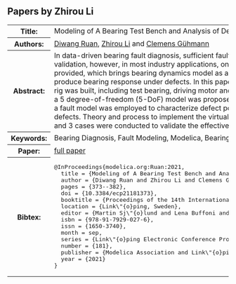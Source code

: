 ## Papers by Zhirou Li
<table><tr><th>Title:</th>
<td>Modeling of A Bearing Test Bench and Analysis of Defect Bearing Dynamics in Modelica</td>
</tr>
<tr><th>Authors:</th>
<td>
<a href="/proceedings/authors/DiwangRuan">Diwang Ruan</a>, <a href="/proceedings/authors/ZhirouLi">Zhirou Li</a> and <a href="/proceedings/authors/ClemensGuhmann">Clemens Gühmann</a></td>
</tr>
<tr><th>Abstract:</th>
<td>In data-driven bearing fault diagnosis, sufficient fault data is fundamental for algorithm training and validation, however, in most industry applications, only very few fault measurements can be provided, which brings bearing dynamics model as an alternative of experimental test bench to produce bearing response under defects. In this paper, a Modelica model for the whole bearing test rig was built, including test bearing, driving motor and hydraulic loading system. For the test bearing, a 5 degree-of-freedom (5-DoF) model was proposed to identify the normal bearing dynamics, and a fault model was employed to characterize defect position, defect size, defect shape and multiple defects. Theory and process to implement the virtual bearing test bench in Modelica were detailed, and 3 cases were conducted to validate the effectiveness of the proposed model.</td></tr>
<tr><th>Keywords:</th>
<td>Bearing Diagnosis, Fault Modeling, Modelica, Bearing Test Bench</td></tr>
<tr><th>Paper:</th>
<td><a href="https://doi.org/10.3384/ecp21181373">full paper</a></td>
</tr>
<tr><th>Bibtex:</th>
<td><pre>
@InProceedings{modelica.org:Ruan:2021,
  title = {Modeling of A Bearing Test Bench and Analysis of Defect Bearing Dynamics in Modelica},
  author = {Diwang Ruan and Zhirou Li and Clemens G\&quot;uhmann},
  pages = {373--382},
  doi = {10.3384/ecp21181373},
  booktitle = {Proceedings of the 14th International Modelica Conference},
  location = {Link\&quot;{o}ping, Sweden},
  editor = {Martin Sj\&quot;{o}lund and Lena Buffoni and Adrian Pop and Lennart Ochel},
  isbn = {978-91-7929-027-6},
  issn = {1650-3740},
  month = sep,
  series = {Link\&quot;{o}ping Electronic Conference Proceedings},
  number = {181},
  publisher = {Modelica Association and Link\&quot;{o}ping University Electronic Press},
  year = {2021}
}
</pre></td></tr>
</table><br>
